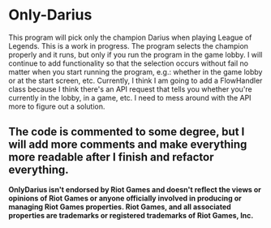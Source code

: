 # Only-Darius

This program will pick only the champion Darius when playing League of Legends. This is a work in progress. 
The program selects the champion properly and it runs, but only if you run the program in the game lobby. I will continue to add functionality
so that the selection occurs without fail no matter when you start running the program, e.g.: whether in the game lobby or at the start screen, etc.
Currently, I think I am going to add a FlowHandler class because I think there's an API request that tells you whether you're currently in the lobby, in a game, etc.
I need to mess around with the API more to figure out a solution.

The code is commented to some degree, but I will add more comments and make everything more readable after I finish and refactor everything.
---
**OnlyDarius isn't endorsed by Riot Games and doesn't reflect the views or opinions of Riot Games or anyone officially involved in producing or managing Riot Games properties. Riot Games, and all associated properties are trademarks or registered trademarks of Riot Games, Inc.**

